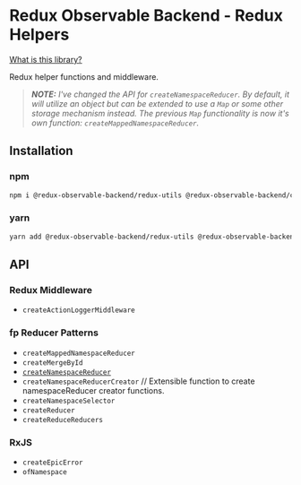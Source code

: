 # Redux Observable Backend - Redux Helpers
[What is this library?](https://github.com/Sawtaytoes/Redux-Observable-Backend/blob/master/README.md)

Redux helper functions and middleware.

> _**NOTE:** I've changed the API for `createNamespaceReducer`. By default, it will utilize an object but can be extended to use a `Map` or some other storage mechanism instead. The previous `Map` functionality is now it's own function: `createMappedNamespaceReducer`._

## Installation

### npm
```sh
npm i @redux-observable-backend/redux-utils @redux-observable-backend/core
```

### yarn
```sh
yarn add @redux-observable-backend/redux-utils @redux-observable-backend/core
```

## API

### Redux Middleware
- `createActionLoggerMiddleware`

### fp Reducer Patterns
- `createMappedNamespaceReducer`
- `createMergeById`
- [`createNamespaceReducer`](https://medium.com/@Sawtaytoes/the-secret-to-using-redux-createnamespacereducer-d3fed2ccca4a)
- `createNamespaceReducerCreator` // Extensible function to create namespaceReducer creator functions.
- `createNamespaceSelector`
- `createReducer`
- `createReduceReducers`

### RxJS
- `createEpicError`
- `ofNamespace`

